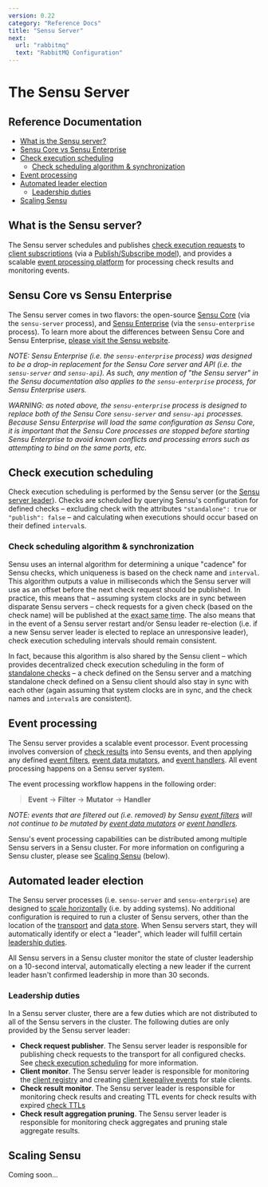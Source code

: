 ```yaml
---
version: 0.22
category: "Reference Docs"
title: "Sensu Server"
next:
  url: "rabbitmq"
  text: "RabbitMQ Configuration"
---
```


# The Sensu Server

## Reference Documentation

- [What is the Sensu server?](#what-is-the-sensu-server)
- [Sensu Core vs Sensu Enterprise](#sensu-core-vs-sensu-enterprise)
- [Check execution scheduling](#check-execution-scheduling)
  - [Check scheduling algorithm & synchronization](#check-scheduling-algorithm--synchronization)
- [Event processing](#event-processing)
- [Automated leader election](#automated-leader-election)
  - [Leadership duties](#leadership-duties)
- [Scaling Sensu](#scaling-sensu)

## What is the Sensu server?

The Sensu server schedules and publishes [check execution requests][requests] to
[client subscriptions][subscriptions] (via a [Publish/Subscribe model][pubsub]),
and provides a scalable [event processing platform][event-processor] for
processing check results and monitoring events.

## Sensu Core vs Sensu Enterprise

The Sensu server comes in two flavors: the open-source [Sensu Core][sensu-core]
(via the `sensu-server` process), and [Sensu Enterprise][enterprise] (via the
`sensu-enterprise` process). To learn more about the differences between
Sensu Core and Sensu Enterprise, [please visit the Sensu website][compare].

_NOTE: Sensu Enterprise (i.e. the `sensu-enterprise` process) was designed to be
a drop-in replacement for the Sensu Core server and API (i.e. the `sensu-server`
and `sensu-api`). As such, any mention of "the Sensu server" in the Sensu
documentation also applies to the `sensu-enterprise` process, for Sensu
Enterprise users._

_WARNING: as noted above, the `sensu-enterprise` process is designed to replace
both of the Sensu Core `sensu-server` and `sensu-api` processes. Because Sensu
Enterprise will load the same configuration as Sensu Core, it is important that
the Sensu Core processes are stopped before starting Sensu Enterprise to avoid
known conflicts and processing errors such as attempting to bind on the same
ports, etc._

## Check execution scheduling

Check execution scheduling is performed by the Sensu server (or the [Sensu
server leader](#leadership-duties)). Checks are scheduled by querying Sensu's
configuration for defined checks &ndash; excluding check with the attributes
`"standalone": true` or `"publish": false` &ndash; and calculating when
executions should occur based on their defined `interval`s.

### Check scheduling algorithm & synchronization

Sensu uses an internal algorithm for determining a unique "cadence" for Sensu
checks, which uniqueness is based on the check name and `interval`. This
algorithm outputs a value in milliseconds which the Sensu server will use as an
offset before the next check request should be published. In practice, this
means that &ndash; assuming system clocks are in sync between disparate Sensu
servers &ndash; check requests for a given check (based on the check name) will
be published at the <abbr title="typically accurate within 500ms">exact same
time</abbr>. The also means that in the event of a Sensu server restart and/or
Sensu leader re-election (i.e. if a new Sensu server leader is elected to
replace an unresponsive leader), check execution scheduling intervals should
remain consistent.

In fact, because this algorithm is also shared by the Sensu client &ndash; which
provides decentralized check execution scheduling in the form of [standalone
checks](checks#standalone-checks) &ndash; a check defined on the Sensu server
and a matching standalone check defined on a Sensu client should also stay in
sync with each other (again assuming that system clocks are in sync, and the
check names and `interval`s are consistent).

## Event processing

The Sensu server provides a scalable event processor. Event processing involves
conversion of [check results](checks#check-results) into Sensu events, and then
applying any defined [event filters](filters), [event data mutators](mutators),
and [event handlers](handlers). All event processing happens on a Sensu server
system.

The event processing workflow happens in the following order:

> **Event** -> **Filter** -> **Mutator** -> **Handler**

_NOTE: events that are filtered out (i.e. removed) by Sensu [event
filters](filters) will not continue to be mutated by [event data
mutators](mutators) or [event handlers](handlers)._

Sensu's event processing capabilities can be distributed among multiple Sensu
servers in a Sensu cluster. For more information on configuring a Sensu cluster,
please see [Scaling Sensu](#scaling-sensu) (below).

## Automated leader election

The Sensu server processes (i.e. `sensu-server` and `sensu-enterprise`) are
designed to [scale horizontally][wiki-scalability] (i.e. by adding systems).
No additional configuration is required to run a cluster of Sensu servers, other
than the location of the [transport](transport) and [data store](data-store).
When Sensu servers start, they will automatically identify or elect a "leader",
which leader will fulfill certain [leadership duties](#leadership-duties).

All Sensu servers in a Sensu cluster monitor the state of cluster leadership on
a 10-second interval, automatically electing a new leader if the current leader
hasn't confirmed leadership in more than 30 seconds.

### Leadership duties

In a Sensu server cluster, there are a few duties which are not distributed to
all of the Sensu servers in the cluster. The following duties are only provided
by the Sensu server leader:

- **Check request publisher**. The Sensu server leader is responsible for
  publishing check requests to the transport for all configured checks. See
  [check execution scheduling](#check-execution-scheduling) for more
  information.
- **Client monitor**. The Sensu server leader is responsible for monitoring the
  [client registry][client-registry] and creating [client keepalive
  events][keepalive-events] for stale clients.
- **Check result monitor**. The Sensu server leader is responsible for
  monitoring check results and creating TTL events for check results with
  expired [check TTLs][check-ttls]
- **Check result aggregation pruning**. The Sensu server leader is responsible
  for monitoring check aggregates and pruning stale aggregate results.

## Scaling Sensu

Coming soon...


[requests]:           checks#check-requests
[subscriptions]:      clients#client-subscriptions
[pubsub]:             checks#pubsub-checks
[event-processor]:    architecture#event-processor
[wiki-scalability]:   https://en.wikipedia.org/wiki/Scalability#Horizontal_and_vertical_scaling
[client-registry]:    clients#registration-and-registry
[check-ttls]:         checks#check-ttls
[keepalive-events]:   clients#keepalive-events
[sensu-core]:         https://sensuapp.org/
[enterprise]:         https://sensuapp.org/sensu-enterprise
[compare]:            https://sensuapp.org/#compare

